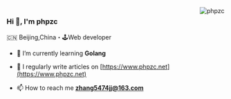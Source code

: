 <img align="right" src="https://github-readme-stats.vercel.app/api?username=phpzc&show_icons=true&locale=en" alt="phpzc" />

### Hi 👋, I'm phpzc
🇨🇳 Beijing,China・🕹Web developer

- 🌱 I’m currently learning **Golang**

- 📝 I regularly write articles on [https://www.phpzc.net](https://www.phpzc.net)

- 📫 How to reach me **zhang5474jj@163.com**


